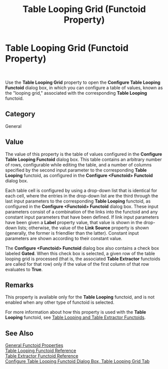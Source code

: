 ﻿---
title: Table Looping Grid (Functoid Property)
TOCTitle: Table Looping Grid (Functoid Property)
ms:assetid: 2e5244a1-2a12-40ed-ad67-b8e7baa3f048
ms:mtpsurl: https://msdn.microsoft.com/library/Aa559418(v=BTS.80)
ms:contentKeyID: 51527054
ms.date: 08/30/2017
mtps_version: v=BTS.80
---

# Table Looping Grid (Functoid Property)

 

Use the **Table Looping Grid** property to open the **Configure Table Looping Functoid** dialog box, in which you can configure a table of values, known as the "looping grid," associated with the corresponding **Table Looping** functoid.

## Category

General

## Value

The value of this property is the table of values configured in the **Configure Table Looping Functoid** dialog box. This table contains an arbitrary number of rows, configurable while editing the table, and a number of columns specified by the second input parameter to the corresponding **Table Looping** functoid, as configured in the **Configure \<Functoid\> Functoid** dialog box.

Each table cell is configured by using a drop-down list that is identical for each cell, where the entries in the drop-down list are the third through the last input parameters to the corresponding **Table Looping** functoid, as configured in the **Configure \<Functoid\> Functoid** dialog box. These input parameters consist of a combination of the links into the functoid and any constant input parameters that have been defined. If link input parameters have been given a **Label** property value, that value is shown in the drop-down lists; otherwise, the value of the **Link Source** property is shown (generally, the former is friendlier than the latter). Constant input parameters are shown according to their constant value.

The **Configure \<Functoid\> Functoid** dialog box also contains a check box labeled **Gated**. When this check box is selected, a given row of the table looping grid is processed (that is, the associated **Table Extractor** functoids are called for that row) only if the value of the first column of that row evaluates to **True**.

## Remarks

This property is available only for the **Table Looping** functoid, and is not enabled when any other type of functoid is selected.

For more information about how this property is used with the **Table Looping** functoid, see [Table Looping and Table Extractor Functoids](https://msdn.microsoft.com/library/aa559310\(v=bts.80\)).

## See Also

[General Functoid Properties](general-functoid-properties.md)  
[Table Looping Functoid Reference](table-looping-functoid-reference.md)  
[Table Extractor Functoid Reference](table-extractor-functoid-reference.md)  
[Configure Table Looping Functoid Dialog Box, Table Looping Grid Tab](configure-table-looping-functoid-dialog-box-table-looping-grid-tab.md)

